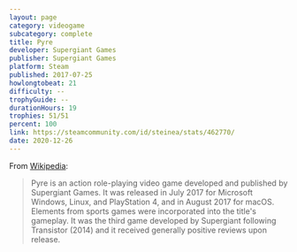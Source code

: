 ```yaml
---
layout: page
category: videogame
subcategory: complete
title: Pyre
developer: Supergiant Games
publisher: Supergiant Games
platform: Steam
published: 2017-07-25
howlongtobeat: 21
difficulty: --
trophyGuide: --
durationHours: 19
trophies: 51/51
percent: 100
link: https://steamcommunity.com/id/steinea/stats/462770/
date: 2020-12-26
---
```


From [Wikipedia](https://en.wikipedia.org/wiki/Pyre_(video_game)):

> Pyre is an action role-playing video game developed and published by Supergiant Games. It was released in July 2017 for Microsoft Windows, Linux, and PlayStation 4, and in August 2017 for macOS. Elements from sports games were incorporated into the title's gameplay. It was the third game developed by Supergiant following Transistor (2014) and it received generally positive reviews upon release.
